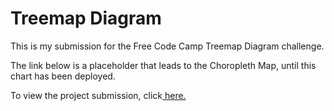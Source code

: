 # Treemap Diagram

This is my submission for the Free Code Camp Treemap Diagram challenge.

The link below is a placeholder that leads to the Choropleth Map, until this chart has been deployed.

To view the project submission, click<a href=https://choropleth-1fcjuc9m5-elborracho420.vercel.app/ title="Choropleth Map"> here.</a> 